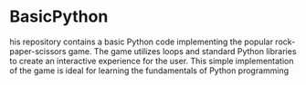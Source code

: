 # BasicPython
his repository contains a basic Python code implementing the popular rock-paper-scissors game. The game utilizes loops and standard Python libraries to create an interactive experience for the user. This simple implementation of the game is ideal for learning the fundamentals of Python programming
